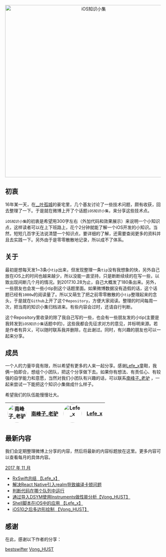 

<p align="center">

<img src="http://upload-images.jianshu.io/upload_images/1664496-e6faccf569878220.png?imageMogr2/auto-orient/strip%7CimageView2/2/w/1240" title="iOS知识小集" width="557"/>

</p>

## 初衷

16年某一天，在[__叶孤城](https://weibo.com/u/1438670852)的豪宅里，几个基友讨论了一些技术问题，颇有收获，回去整理了一下。于是就在微博上开了个话题`iOS知识小集`，来分享这些技术点。

`iOS知识小集`的初衷是希望用300字左右（外加代码和效果展示）来说明一个小知识点，这样读者可以在上下班路上，花个2分钟就能了解一个iOS开发的小知识。当然，短短几百字无法说清楚一个知识点，要详细的了解，还需要查阅更多的资料并且去实践一下。另外由于是零零散散地记录，所以成不了体系。

## 关于

最初是想每天发1~3条小`tip`出来，但发现整理一条`tip`没有我想象的快，另外自己放在iOS上的时间也越来越少，所以没能一直坚持，只是断断续续的在写一些，以致出现间断几个月的情况。到2017.10.28为止，自己大概发了180条出来。另外，一些朋友也会发一些小tip到这个话题里面。如果微博数据没有造假的话，这个话题已经有`1000w`的阅读量了。所以又萌生了把之前零零散散的小`tip`整理起来的念头，于是就在`Github`上开了这个`Repository`，方便大家阅读。整理的时间每周一次，把当周的知识小集归档进来。有些内容会过时，还请自行判断。

这个Repository里收录的除了我自己写的一些，也会有一些朋友发的小tip(主要是我转发到`iOS知识小集`话题中的)，这些我都会先征求对方的意见，并标明来源。若是作者有异义，可以随时联系我并删除，在此谢过。同时，有兴趣的朋友也可以一起来分享。

## 成员

一个人的力量毕竟有限，所以希望有更多的人来一起分享。感谢[Lefe_x](https://weibo.com/u/5953150140)童鞋，我俩一拍即合，想组个小团队，把这个分享做下去。如果你有想法、有责任心、有较强的自学能力和意愿，当然对我们小团队有兴趣的话，可以联系[南峰子_老驴](http://weibo.com/touristdiary) ，一起来尝试一下能把这个知识小集做成什么样子。

希望我们的队伍能慢慢壮大。

 <a href="https://weibo.com/touristdiary"><img style="border-radius: 30px" src="https://tva1.sinaimg.cn/crop.1.0.1366.1366.180/c5ff030ejw8f5bbc70i61j212011yq80.jpg" title="南峰子_老驴" width="60"/></a> | [南峰子_老驴](https://weibo.com/touristdiary) | <a href="https://weibo.com/u/5953150140"><img style="border-radius: 30px" src="https://tva4.sinaimg.cn/crop.8.0.1226.1226.180/006uSOiEjw8f9h4ihstq4j30yi0y2gnq.jpg" title="Lefe_x" width="60"/></a> | [Lefe_x](https://weibo.com/u/5953150140)
------------- | ------------- | ------------- | -------------

## 最新内容

我们会定期整理微博上分享的内容，然后将最新的内容标题放在这里。更多内容可以查看每月的具体内容。

[2017 年 11 月](https://github.com/southpeak/iOS-tech-set/blob/master/2017/11.md)

* [RxSwift总结 【Lefe_x】](https://github.com/southpeak/iOS-tech-set/blob/master/2017/11.md#RxSwift总结)
* [解决React Native引入realm导致编译卡顿问题](https://github.com/southpeak/iOS-tech-set/blob/master/2017/11.md)
* [判断代码在哪个队列中运行](https://github.com/southpeak/iOS-tech-set/blob/master/2017/11.md#判断代码在哪个队列中运行)
* [通过导入DSYM使用Instruments做性能分析【Vong_HUST】](https://github.com/southpeak/iOS-tech-set/blob/master/2017/11.md#通过导入DSYM使用Instruments做性能分析)
* [Shell脚本在iOS中的应用 【Lefe_x】](https://github.com/southpeak/iOS-tech-set/blob/master/2017/11.md#Shell脚本在iOS中的应用)
* [iOS10之后多边形绘制 【Vong_HUST】](https://github.com/southpeak/iOS-tech-set/blob/master/2017/11.md#iOS10之后多边形绘制)

## 感谢

在此，感谢以下作者的分享：

[bestswifter](https://weibo.com/bestswifter)
[Vong_HUST](https://weibo.com/VongLo)


